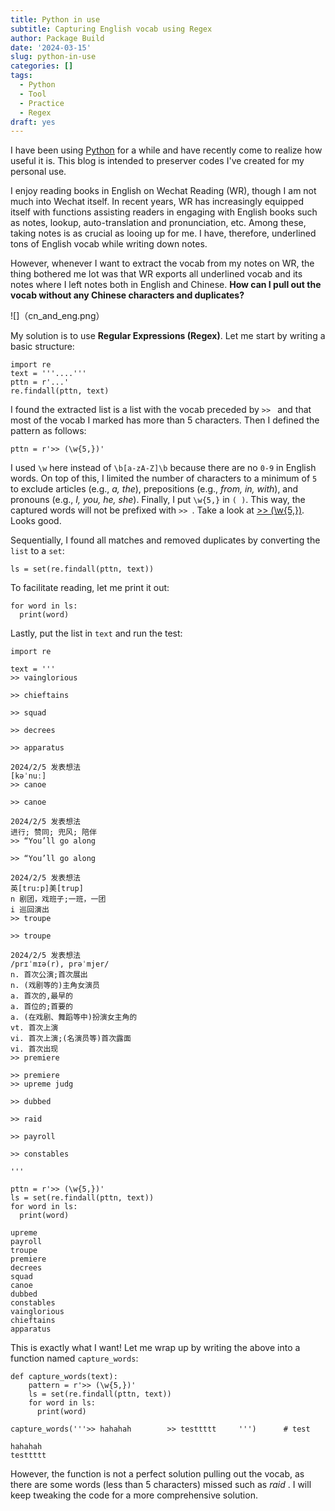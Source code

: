 ```yaml
---
title: Python in use
subtitle: Capturing English vocab using Regex
author: Package Build
date: '2024-03-15'
slug: python-in-use
categories: []
tags:
  - Python
  - Tool
  - Practice
  - Regex
draft: yes
---
```

I have been using [Python](https://www.python.org) for a while and have recently come to realize how useful it is. This blog is intended to preserver codes I've created for my personal use.

I enjoy reading books in English on Wechat Reading (WR), though I am not much into Wechat itself. In recent years, WR has increasingly equipped itself with functions assisting readers in engaging with English books such as notes, lookup, auto-translation and pronunciation, etc. Among these, taking notes is as crucial as looing up for me. I have, therefore, underlined tons of English vocab while writing down notes. 

However, whenever I want to extract the vocab from my notes on WR, the thing bothered me lot was that WR exports all underlined vocab and its notes where I left notes both in English and Chinese. **How can I pull out the vocab without any Chinese characters and duplicates?**

![]（cn_and_eng.png）

My solution is to use **Regular Expressions (Regex)**. Let me start by writing a basic structure:

```
import re
text = '''....'''
pttn = r'...'
re.findall(pttn, text)
```

I found the extracted list is a list with the vocab preceded by  `>> ` and that most of the vocab I marked has more than 5 characters. Then I defined the pattern as follows:

```
pttn = r'>> (\w{5,})'
```

I used `\w` here instead of `\b[a-zA-Z]\b` because there are no `0-9` in English words. On top of this,  I limited the number of characters to a minimum of `5` to exclude articles (e.g., *a, the*), prepositions (e.g., *from, in, with*), and pronouns (e.g., *I, you, he, she*). Finally, I put `\w{5,}` in `( )`. This way, the captured words will not be prefixed with `>> `. Take a look at [>> (\w{5,})](https://regexper.com/#'%3E%3E%20%28%5Cw%7B5%2C%7D%29'). Looks good.

Sequentially, I found all matches and removed duplicates by converting the `list` to a `set`:

```
ls = set(re.findall(pttn, text))
```

To facilitate reading, let me print it out:

```
for word in ls:
  print(word)
```

Lastly, put the list in `text` and run the test:

```
import re

text = '''
>> vainglorious

>> chieftains

>> squad

>> decrees

>> apparatus

2024/2/5 发表想法
[kəˈnuː]
>> canoe

>> canoe

2024/2/5 发表想法
进行; 赞同; 兜风; 陪伴
>> “You’ll go along

>> “You’ll go along

2024/2/5 发表想法
英[tru:p]美[trup]
n 剧团，戏班子;一班，一团
i 巡回演出
>> troupe

>> troupe

2024/2/5 发表想法
/prɪˈmɪə(r), prəˈmjer/
n. 首次公演;首次展出
n. (戏剧等的)主角女演员
a. 首次的,最早的
a. 首位的;首要的
a. (在戏剧、舞蹈等中)扮演女主角的
vt. 首次上演
vi. 首次上演;(名演员等)首次露面
vi. 首次出现
>> premiere

>> premiere
>> upreme judg

>> dubbed

>> raid

>> payroll

>> constables

'''

pttn = r'>> (\w{5,})'
ls = set(re.findall(pttn, text))
for word in ls:
  print(word)
```

```
upreme
payroll
troupe
premiere
decrees
squad
canoe
dubbed
constables
vainglorious
chieftains
apparatus
```

This is exactly what I want! Let me wrap up by writing the above into a function named `capture_words`:

```
def capture_words(text):
    pattern = r'>> (\w{5,})'
    ls = set(re.findall(pttn, text))
    for word in ls:
      print(word)
```

```
capture_words('''>> hahahah        >> testtttt     ''')      # test
```

```
hahahah
testtttt
```

However, the function is not a perfect solution pulling out the vocab, as there are some words (less than 5 characters) missed such as *raid* . I will keep tweaking the code for a more comprehensive solution.
